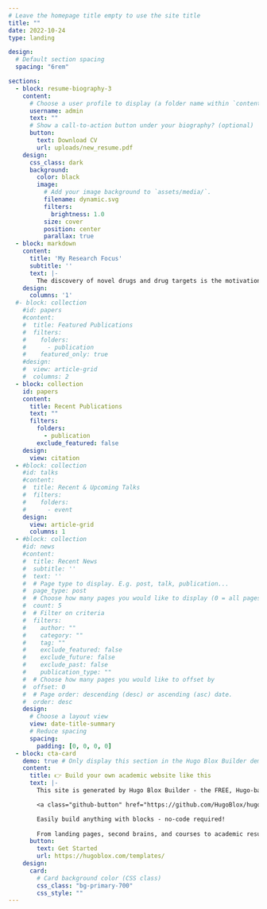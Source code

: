 ```yaml
---
# Leave the homepage title empty to use the site title
title: ""
date: 2022-10-24
type: landing

design:
  # Default section spacing
  spacing: "6rem"

sections:
  - block: resume-biography-3
    content:
      # Choose a user profile to display (a folder name within `content/authors/`)
      username: admin
      text: ""
      # Show a call-to-action button under your biography? (optional)
      button:
        text: Download CV
        url: uploads/new_resume.pdf
    design:
      css_class: dark
      background:
        color: black
        image:
          # Add your image background to `assets/media/`.
          filename: dynamic.svg
          filters:
            brightness: 1.0
          size: cover
          position: center
          parallax: true
  - block: markdown
    content:
      title: 'My Research Focus'
      subtitle: ''
      text: |-
        The discovery of novel drugs and drug targets is the motivation for research spanning a diverse spectrum of scientific disciplines. My aim is at the atomic-scale, where I utilize computer simulations of drugs and their protein targets to understand the physical basis of their complex interactions. A great focus of my work is on the development of enhanced sampling methodologies that bolster our ability to observe long-timescale dynamics critical to enzymatic functionality. In an effort to convert these observations into knowledge, I also create novel GPU-accelerated algorithms to detect hidden drug binding sites and investigate how they modulate enzymatic function.
    design:
      columns: '1'
  #- block: collection
    #id: papers
    #content:
    #  title: Featured Publications
    #  filters:
    #    folders:
    #      - publication
    #    featured_only: true
    #design:
    #  view: article-grid
    #  columns: 2
  - block: collection
    id: papers
    content:
      title: Recent Publications
      text: ""
      filters:
        folders:
          - publication
        exclude_featured: false
    design:
      view: citation
  - #block: collection
    #id: talks
    #content:
    #  title: Recent & Upcoming Talks
    #  filters:
    #    folders:
    #      - event
    design:
      view: article-grid
      columns: 1
  - #block: collection
    #id: news
    #content:
    #  title: Recent News
    #  subtitle: ''
    #  text: ''
    #  # Page type to display. E.g. post, talk, publication...
    #  page_type: post
    #  # Choose how many pages you would like to display (0 = all pages)
    #  count: 5
    #  # Filter on criteria
    #  filters:
    #    author: ""
    #    category: ""
    #    tag: ""
    #    exclude_featured: false
    #    exclude_future: false
    #    exclude_past: false
    #    publication_type: ""
    #  # Choose how many pages you would like to offset by
    #  offset: 0
    #  # Page order: descending (desc) or ascending (asc) date.
    #  order: desc
    design:
      # Choose a layout view
      view: date-title-summary
      # Reduce spacing
      spacing:
        padding: [0, 0, 0, 0]
  - block: cta-card
    demo: true # Only display this section in the Hugo Blox Builder demo site
    content:
      title: 👉 Build your own academic website like this
      text: |-
        This site is generated by Hugo Blox Builder - the FREE, Hugo-based open source website builder trusted by 250,000+ academics like you.

        <a class="github-button" href="https://github.com/HugoBlox/hugo-blox-builder" data-color-scheme="no-preference: light; light: light; dark: dark;" data-icon="octicon-star" data-size="large" data-show-count="true" aria-label="Star HugoBlox/hugo-blox-builder on GitHub">Star</a>

        Easily build anything with blocks - no-code required!
        
        From landing pages, second brains, and courses to academic resumés, conferences, and tech blogs.
      button:
        text: Get Started
        url: https://hugoblox.com/templates/
    design:
      card:
        # Card background color (CSS class)
        css_class: "bg-primary-700"
        css_style: ""
---
```

